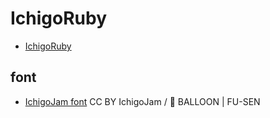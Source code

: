 # IchigoRuby

- [IchigoRuby](https://code4fukui.github.io/IchigoRuby/)

## font

- [IchigoJam font](https://15jamrecipe.jimdofree.com/%E3%83%84%E3%83%BC%E3%83%AB/%E3%83%95%E3%82%A9%E3%83%B3%E3%83%88-truetype/) CC BY IchigoJam / 🎈 BALLOON | FU-SEN
